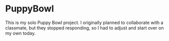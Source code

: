 # PuppyBowl
This is my solo Puppy Bowl project. I originally planned to collaborate with a classmate, but they stopped responding, so I had to adjust and start over on my own today.
